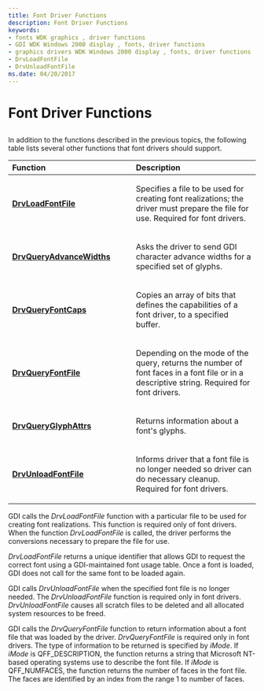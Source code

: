 ```yaml
---
title: Font Driver Functions
description: Font Driver Functions
keywords:
- fonts WDK graphics , driver functions
- GDI WDK Windows 2000 display , fonts, driver functions
- graphics drivers WDK Windows 2000 display , fonts, driver functions
- DrvLoadFontFile
- DrvUnloadFontFile
ms.date: 04/20/2017
---
```


# Font Driver Functions


## <span id="ddk_font_driver_functions_gg"></span><span id="DDK_FONT_DRIVER_FUNCTIONS_GG"></span>


In addition to the functions described in the previous topics, the following table lists several other functions that font drivers should support.

<table>
<colgroup>
<col width="50%" />
<col width="50%" />
</colgroup>
<thead>
<tr class="header">
<th align="left">Function</th>
<th align="left">Description</th>
</tr>
</thead>
<tbody>
<tr class="odd">
<td align="left"><p><a href="/windows/win32/api/winddi/nf-winddi-drvloadfontfile" data-raw-source="[&lt;strong&gt;DrvLoadFontFile&lt;/strong&gt;](/windows/win32/api/winddi/nf-winddi-drvloadfontfile)"><strong>DrvLoadFontFile</strong></a></p></td>
<td align="left"><p>Specifies a file to be used for creating font realizations; the driver must prepare the file for use. Required for font drivers.</p></td>
</tr>
<tr class="even">
<td align="left"><p><a href="/windows/win32/api/winddi/nf-winddi-drvqueryadvancewidths" data-raw-source="[&lt;strong&gt;DrvQueryAdvanceWidths&lt;/strong&gt;](/windows/win32/api/winddi/nf-winddi-drvqueryadvancewidths)"><strong>DrvQueryAdvanceWidths</strong></a></p></td>
<td align="left"><p>Asks the driver to send GDI character advance widths for a specified set of glyphs.</p></td>
</tr>
<tr class="odd">
<td align="left"><p><a href="/windows/win32/api/winddi/nf-winddi-drvqueryfontcaps" data-raw-source="[&lt;strong&gt;DrvQueryFontCaps&lt;/strong&gt;](/windows/win32/api/winddi/nf-winddi-drvqueryfontcaps)"><strong>DrvQueryFontCaps</strong></a></p></td>
<td align="left"><p>Copies an array of bits that defines the capabilities of a font driver, to a specified buffer.</p></td>
</tr>
<tr class="even">
<td align="left"><p><a href="/windows/win32/api/winddi/nf-winddi-drvqueryfontfile" data-raw-source="[&lt;strong&gt;DrvQueryFontFile&lt;/strong&gt;](/windows/win32/api/winddi/nf-winddi-drvqueryfontfile)"><strong>DrvQueryFontFile</strong></a></p></td>
<td align="left"><p>Depending on the mode of the query, returns the number of font faces in a font file or in a descriptive string. Required for font drivers.</p></td>
</tr>
<tr class="odd">
<td align="left"><p><a href="/windows/win32/api/winddi/nc-winddi-pfn_drvqueryglyphattrs" data-raw-source="[&lt;strong&gt;DrvQueryGlyphAttrs&lt;/strong&gt;](/windows/win32/api/winddi/nc-winddi-pfn_drvqueryglyphattrs)"><strong>DrvQueryGlyphAttrs</strong></a></p></td>
<td align="left"><p>Returns information about a font's glyphs.</p></td>
</tr>
<tr class="even">
<td align="left"><p><a href="/windows/win32/api/winddi/nf-winddi-drvunloadfontfile" data-raw-source="[&lt;strong&gt;DrvUnloadFontFile&lt;/strong&gt;](/windows/win32/api/winddi/nf-winddi-drvunloadfontfile)"><strong>DrvUnloadFontFile</strong></a></p></td>
<td align="left"><p>Informs driver that a font file is no longer needed so driver can do necessary cleanup. Required for font drivers.</p></td>
</tr>
</tbody>
</table>

 

GDI calls the *DrvLoadFontFile* function with a particular file to be used for creating font realizations. This function is required only of font drivers. When the function *DrvLoadFontFile* is called, the driver performs the conversions necessary to prepare the file for use.

*DrvLoadFontFile* returns a unique identifier that allows GDI to request the correct font using a GDI-maintained font usage table. Once a font is loaded, GDI does not call for the same font to be loaded again.

GDI calls *DrvUnloadFontFile* when the specified font file is no longer needed. The *DrvUnloadFontFile* function is required only in font drivers. *DrvUnloadFontFile* causes all scratch files to be deleted and all allocated system resources to be freed.

GDI calls the *DrvQueryFontFile* function to return information about a font file that was loaded by the driver. *DrvQueryFontFile* is required only in font drivers. The type of information to be returned is specified by *iMode*. If *iMode* is QFF\_DESCRIPTION, the function returns a string that Microsoft NT-based operating systems use to describe the font file. If *iMode* is QFF\_NUMFACES, the function returns the number of faces in the font file. The faces are identified by an index from the range 1 to number of faces.

